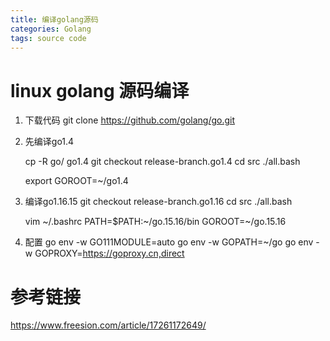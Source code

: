 ```yaml
---
title: 编译golang源码
categories: Golang
tags: source code
---
```


# linux  golang 源码编译
1. 下载代码
    git clone https://github.com/golang/go.git

2. 先编译go1.4
    <!-- 在当前用户目录下 -->
    cp -R go/ go1.4
    git checkout release-branch.go1.4
    cd src
    ./all.bash
    <!-- 设置GOROOT -->
    export GOROOT=~/go1.4
    

3. 编译go1.16.15
    git checkout release-branch.go1.16
    cd src
    ./all.bash
    <!-- 重新设置 -->
    vim ~/.bashrc
    PATH=$PATH:~/go.15.16/bin
    GOROOT=~/go.15.16

3. 配置
    go env -w GO111MODULE=auto
    go env -w GOPATH=~/go
    go env -w GOPROXY=https://goproxy.cn,direct


# 参考链接
<https://www.freesion.com/article/17261172649/>